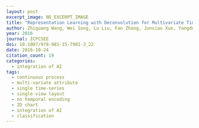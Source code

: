 ```yaml
---
layout: post
excerpt_image: NO_EXCERPT_IMAGE
title: "Representation Learning with Deconvolution for Multivariate Time Series Classification and Visualization"
author: Zhiguang Wang, Wei Song, Lu Liu, Fan Zhang, Junxiao Xue, Yangdong Ye, Ming Fan & Mingliang Xu
year: 2016
journal: ICPCSEE
doi: 10.1007/978-981-15-7981-3_22
date: 2016-10-24
citation_count: 19
categories:
  - integration of AI
tags:
  - continuous process
  - multi-variate attribute
  - single time-series
  - single-view layout
  - no temporal encoding
  - 2D chart
  - integration of AI
  - classification
---
```

